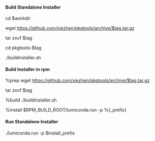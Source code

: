 #### Build Standalone Installer

cd $workdir

wget https://github.com/xiezhen/pkgtools/archive/$tag.tar.gz

tar zxvf $tag

cd pkgtools-$tag

./buildinstaller.sh

#### Build Installer in rpm

%prep
wget https://github.com/xiezhen/pkgtools/archive/$tag.tar.gz

tar zxvf $tag

%build
./buildinstaller.sh

%install
$RPM_BUILD_ROOT/lumiconda.run -p %{_prefix}

#### Run Standalone Installer

./lumiconda.run -p $install_prefix
